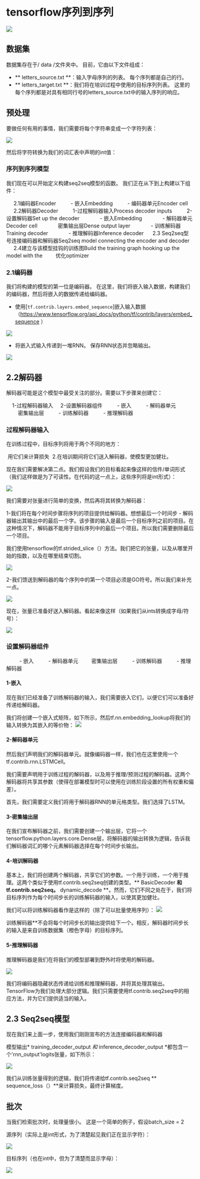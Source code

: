 # tensorflow序列到序列

<img src="images/sequence-to-sequence.jpg"/>


## 数据集

数据集存在于/ data /文件夹中。 目前，它由以下文件组成：
* ** letters_source.txt **：输入字母序列的列表。 每个序列都是自己的行。
* ** letters_target.txt **：我们将在培训过程中使用的目标序列列表。 这里的每个序列都是对具有相同行号的letters_source.txt中的输入序列的响应。
  
## 预处理
要做任何有用的事情，我们需要将每个字符串变成一个字符列表：

<img src="images/source_and_target_arrays.png"/>

然后将字符转换为我们的词汇表中声明的int值：

### 序列到序列模型

我们现在可以开始定义构建seq2seq模型的函数。 我们正在从下到上构建以下组件：

     2.1编码器Encoder
         - 嵌入Embedding
         - 编码器单元Encoder cell
     2.2解码器Decoder
         1-过程解码器输入Process decoder inputs
         2-设置解码器Set up the decoder
             - 嵌入Embedding
             - 解码器单元Decoder cell
             密集输出层Dense output layer
             - 训练解码器Training decoder
             - 推理解码器Inference decoder
     2.3 Seq2seq型号连接编码器和解码器Seq2seq model connecting the encoder and decoder
     2.4建立与该模型挂钩的训练图Build the training graph hooking up the model with the 
        优化optimizer

### 2.1编码器

我们将构建的模型的第一位是编码器。 在这里，我们将嵌入输入数据，构建我们的编码器，然后将嵌入的数据传递给编码器。

- 使用[`tf.contrib.layers.embed_sequence`]嵌入输入数据（https://www.tensorflow.org/api_docs/python/tf/contrib/layers/embed_sequence ）
<img src="images/embed_sequence.png" />

- 将嵌入式输入传递到一堆RNN。 保存RNN状态并忽略输出。
<img src="images/encoder.png" />




## 2.2解码器

解码器可能是这个模型中最受关注的部分。需要以下步骤来创建它：

    1-过程解码器输入
    2-设置解码器组件
         - 嵌入
         - 解码器单元
        密集输出层
         - 训练解码器
         - 推理解码器


### 过程解码器输入


在训练过程中，目标序列将用于两个不同的地方：

 用它们来计算损失
 2.在培训期间将它们送入解码器，使模型更加健壮。

现在我们需要解决第二点。我们假设我们的目标看起来像这样的信件/单词形式（我们这样做是为了可读性。在代码的这一点上，这些序列将是int形式）：


<img src="images/targets_1.png"/>

我们需要对张量进行简单的变换，然后再将其转换为解码器：

1-我们将在每个时间步骤将序列的项目提供给解码器。想想最后一个时间步 - 解码器输出其输出中的最后一个字。该步骤的输入是最后一个目标序列之前的项目。在这种情况下，解码器不能用于目标序列中的最后一个项目。所以我们需要删除最后一个项目。

我们使用tensorflow的tf.strided_slice（）方法。我们把它的张量，以及从哪里开始的指数，以及在哪里结束切割。

<img src="images/strided_slice_1.png"/>

2-我们馈送到解码器的每个序列中的第一个项目必须是GO符号。所以我们来补充一点。


<img src="images/targets_add_go.png"/>


现在，张量已准备好送入解码器。看起来像这样（如果我们从ints转换成字母/符号）：

<img src="images/targets_after_processing_1.png"/>



### 设置解码器组件

         - 嵌入
         - 解码器单元
        密集输出层
         - 训练解码器
         - 推理解码器

#### 1-嵌入
现在我们已经准备了训练解码器的输入，我们需要嵌入它们，以便它们可以准备好传递给解码器。

我们将创建一个嵌入式矩阵，如下所示，然后tf.nn.embedding_lookup将我们的输入转换为其嵌入的等价物：
<img src="images/embeddings.png" />

#### 2-解码器单元
然后我们声明我们的解码器单元。就像编码器一样，我们也在这里使用一个tf.contrib.rnn.LSTMCell。

我们需要声明用于训练过程的解码器，以及用于推理/预测过程的解码器。这两个解码器将共享其参数（使得在部署模型时可以使用在训练阶段设置的所有权重和偏差）。

首先，我们需要定义我们将用于解码器RNN的单元格类型。我们选择了LSTM。

#### 3-密集输出层
在我们宣布解码器之前，我们需要创建一个输出层，它将一个tensorflow.python.layers.core.Dense层，将解码器的输出转换为逻辑，告诉我们解码器词汇的哪个元素解码器选择在每个时间步长输出。

#### 4-培训解码器
基本上，我们将创建两个解码器，共享它们的参数。一个用于训练，一个用于推理。这两个类似于使用tf.contrib.seq2seq创建的类型。** BasicDecoder **和tf.contrib.seq2seq。** dynamic_decode **。然而，它们不同之处在于，我们将目标序列作为每个时间步长的训练解码器的输入，以使其更加健壮。

我们可以将训练解码器看作是这样的（除了可以批量使用序列）：
<img src="images/sequence-to-sequence-training-decoder.png"/>

训练解码器**不会将每个时间步长的输出提供给下一个。相反，解码器时间步长的输入是来自训练数据集（橙色字母）的目标序列。

#### 5-推理解码器
推理解码器是我们在将我们的模型部署到野外时将使用的解码器。

<img src="images/sequence-to-sequence-inference-decoder.png"/>

我们将编码器隐藏状态传递给训练和推理解码器，并将其处理其输出。 TensorFlow为我们处理大部分逻辑。我们只需要使用tf.contrib.seq2seq中的相应方法，并为它们提供适当的输入。

## 2.3 Seq2seq模型
现在我们来上面一步，使用我们刚刚宣布的方法连接编码器和解码器


模型输出* training_decoder_output *和* inference_decoder_output *都包含一个'rnn_output'logits张量，如下所示：

<img src="images/logits.png"/>

我们从训练张量得到的逻辑，我们将传递给tf.contrib.seq2seq ** sequence_loss（）**来计算损失，最终计算梯度。

 
## 批次

当我们检索批次时，处理量很小。 这是一个简单的例子，假设batch_size = 2

源序列（实际上是int形式，为了清楚起见我们正在显示字符）：

<img src="images/source_batch.png" />

目标序列（也在int中，但为了清楚而显示字母）：

<img src="images/target_batch.png" />

